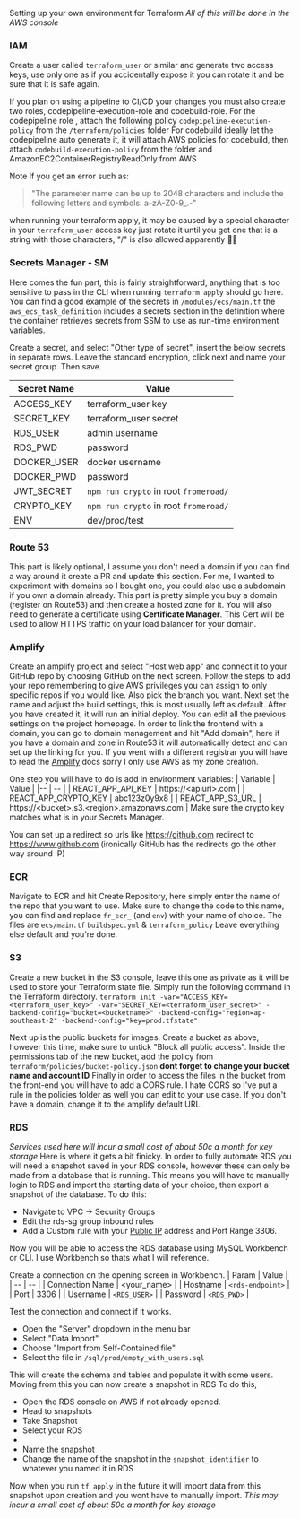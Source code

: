 Setting up your own environment for Terraform
*All of this will be done in the AWS console*

### IAM
Create a user called `terraform_user` or similar and generate two access keys, use only one as if you accidentally expose it you can rotate it and be sure that it is safe again.

If you plan on using a pipeline to CI/CD your changes you must also create two roles, codepipeline-execution-role and codebuild-role. 
For the codepipeline role , attach the following policy `codepipeline-execution-policy` from the `/terraform/policies` folder
For codebuild ideally let the codepipeline auto generate it, it will attach AWS policies for codebuild, then attach `codebuild-execution-policy` from the folder and AmazonEC2ContainerRegistryReadOnly from AWS

Note
If you get an error such as: 

> "The parameter name can be up to 2048 characters and include the following letters and symbols: a-zA-Z0-9_.-"

when running your terraform apply, it may be caused by a special character in your `terraform_user` access key just rotate it until you get one that is a string with those characters, "/" is also allowed apparently 🤷‍♂️

### Secrets Manager - SM
Here comes the fun part, this is fairly straightforward, anything that is too sensitive to pass in the CLI when running `terraform apply` should go here. 
You can find a good example of the secrets in `/modules/ecs/main.tf` the `aws_ecs_task_definition` includes a secrets section in the definition where the container retrieves secrets from SSM to use as run-time environment variables.

Create a secret, and select "Other type of secret", insert the below secrets in separate rows. Leave the standard encryption, click next and name your secret group.
Then save.

| Secret Name | Value                                 |
|--           | --                                    |
| ACCESS_KEY  | terraform_user key                    |
| SECRET_KEY  | terraform_user secret                 |
| RDS_USER    | admin username                        |
| RDS_PWD     | password                              |
| DOCKER_USER | docker username                       |
| DOCKER_PWD  | password                              |
| JWT_SECRET  | `npm run crypto` in root `fromeroad/` |
| CRYPTO_KEY  | `npm run crypto` in root `fromeroad/` |
| ENV         | dev/prod/test                         |

### Route 53
This part is likely optional, I assume you don't need a domain if you can find a way around it create a PR and update this section.
For me, I wanted to experiment with domains so I bought one, you could also use a subdomain if you own a domain already.
This part is pretty simple you buy a domain (register on Route53) and then create a hosted zone for it. You will also need to generate a certificate using **Certificate Manager**. This Cert will be used to allow HTTPS traffic on your load balancer for your domain.


### Amplify
Create an amplify project and select "Host web app" and connect it to your GitHub repo by choosing GitHub on the next screen. Follow the steps to add your repo remembering to give AWS privileges you can assign to only specific repos if you would like. Also pick the branch you want. Next set the name and adjust the build settings, this is most usually left as default.
After you have created it, it will run an initial deploy. You can edit all the previous settings on the project homepage. 
In order to link the frontend with a domain, you can go to domain management and hit "Add domain", here if you have a domain and zone in Route53 it will automatically detect and can set up the linking for you. If you went with a different registrar you will have to read the [Amplify](https://docs.amplify.aws/) docs sorry I only use AWS as my zone creation.

One step you will have to do is add in environment variables:
| Variable             | Value                                        |
|--                    | --                                           |
| REACT_APP_API_KEY    | https://<apiurl\>.com                        |
| REACT_APP_CRYPTO_KEY | abc123z0y9x8                                 |
| REACT_APP_S3_URL     | https://<bucket\>.s3.<region\>.amazonaws.com |
Make sure the crypto key matches what is in your Secrets Manager.

You can set up a redirect so urls like https://github.com redirect to https://www.github.com (ironically GitHub has the redirects go the other way around :P)

### ECR
Navigate to ECR and hit Create Repository, here simply enter the name of the repo that you want to use.
Make sure to change the code to this name, you can find and replace `fr_ecr_` (and `env`) with your name of choice. The files are `ecs/main.tf` `buildspec.yml` & `terraform_policy`
Leave everything else default and you're done.


### S3
Create a new bucket in the S3 console, leave this one as private as it will be used to store your Terraform state file. Simply run the following command in the Terraform directory.
`terraform init -var="ACCESS_KEY=<terraform_user_key>" -var="SECRET_KEY=<terraform_user_secret>" -backend-config="bucket=<bucketname>" -backend-config="region=ap-southeast-2" -backend-config="key=prod.tfstate"`

Next up is the public buckets for images. 
Create a bucket as above, however this time, make sure to untick "Block all public access".
Inside the permissions tab of the new bucket, add the policy from `terraform/policies/bucket-policy.json` **dont forget to change your bucket name and account ID** 
Finally in order to access the files in the bucket from the front-end you will have to add a CORS rule. I hate CORS so I've put a rule in the policies folder as well you can edit to your use case. 
If you don't have a domain, change it to the amplify default URL.

### RDS
*Services used here will incur a small cost of about 50c a month for key storage*
Here is where it gets a bit finicky.
In order to fully automate RDS you will need a snapshot saved in your RDS console, however these can only be made from a database that is running. This means you will have to manually login to RDS and import the starting data of your choice, then export a snapshot of the database.
To do this:
- Navigate to VPC -> Security Groups
- Edit the rds-sg group inbound rules
- Add a Custom rule with your [Public IP](https://whatismyipaddress.com/) address and Port Range 3306.

Now you will be able to access the RDS database using MySQL Workbench or CLI.
I use Workbench so thats what I will reference.

Create a connection on the opening screen in Workbench.
| Param           | Value            |
|  --             | --               |
| Connection Name | <your_name>      |
| Hostname        | `<rds-endpoint>` |
| Port            | 3306             |
| Username        | `<RDS_USER>`     |
| Password        | `<RDS_PWD>`      |

Test the connection and connect if it works.

 - Open the "Server" dropdown in the menu bar 
 - Select "Data Import"
 - Choose "Import from Self-Contained file"
 - Select the file in `/sql/prod/empty_with_users.sql`

This will create the schema and tables and populate it with some users.
Moving from this you can now create a snapshot in RDS
To do this,

 - Open the RDS console on AWS if not already opened.
 - Head to snapshots
 - Take Snapshot
 - Select your RDS
 - <settings>
 - Name the snapshot
 - Change the name of the snapshot in the `snapshot_identifier` to whatever you named it in RDS

Now when you run `tf apply` in the future it will import data from this snapshot upon creation and you wont have to manually import. 
*This may incur a small cost of about 50c a month for key storage*

